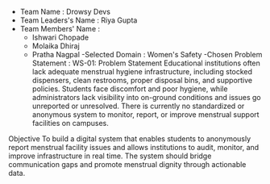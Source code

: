 - Team Name : Drowsy Devs
- Team Leaders's Name : Riya Gupta
- Team Members' Name :
  - Ishwari Chopade
  - Molaika Dhiraj
  - Pratha Nagpal
-Selected Domain : Women's Safety
-Chosen Problem Statement :
   WS-01:
Problem Statement
Educational institutions often lack adequate menstrual hygiene infrastructure,
including stocked dispensers, clean restrooms, proper disposal bins, and supportive
policies. Students face discomfort and poor hygiene, while administrators lack
visibility into on-ground conditions and issues go unreported or unresolved. There is
currently no standardized or anonymous system to monitor, report, or improve
menstrual support facilities on campuses.

Objective
To build a digital system that enables students to anonymously report menstrual
facility issues and allows institutions to audit, monitor, and improve infrastructure in
real time. The system should bridge communication gaps and promote menstrual
dignity through actionable data.
